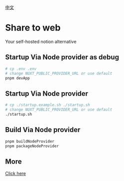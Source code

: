 [中文](README_zh_CN.md)

# Share to web

Your self-hosted notion alternative

## Startup Via Node provider as debug

```bash
# cp .env .env
# change NUXT_PUBLIC_PROVIDER_URL or use default
pnpm devApp
```

## Startup Via Node provider

```bash
# cp ./startup.example.sh ./startup.sh
# change NUXT_PUBLIC_PROVIDER_URL or use default
./startup.sh
```

## Build Via Node provider

```bash
pnpm buildNodeProvider
pnpm packageNodeProvider
```

## More

[Click here](https://siyuan.wiki/s/20250111132959-xvao9ll)